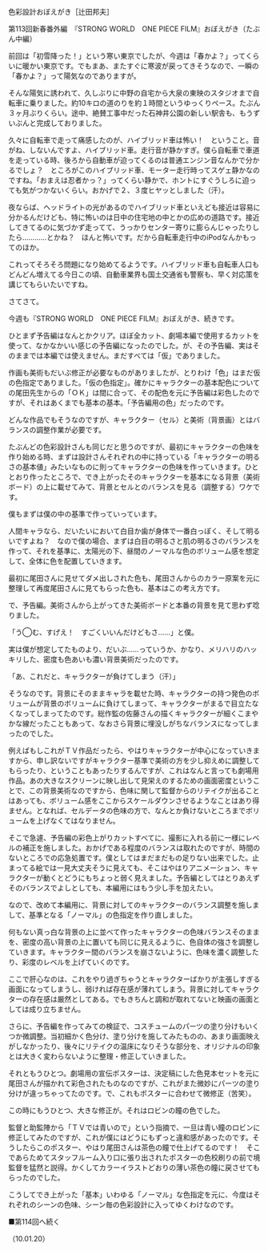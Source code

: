 <!-- source: http://web.archive.org/web/20250215190716/http://www.style.fm/as/05_column/tsujita/tsujita113.shtml -->

色彩設計おぼえがき［辻田邦夫］

第113回新春番外編　『STRONG WORLD　ONE PIECE FILM』おぼえがき（たぶん中編）

前回は「初雪降った！」という寒い東京でしたが、今週は「春かよ？」ってくらいに暖かい東京です。でもまあ、またすぐに寒波が戻ってきそうなので、一瞬の「春かよ？」って陽気なのでありますが。

そんな陽気に誘われて、久しぶりに中野の自宅から大泉の東映のスタジオまで自転車に乗りました。約10キロの道のりを約１時間というゆっくりペース。たぶん３ヶ月ぶりくらい。途中、絶賛工事中だった石神井公園の新しい駅舎も、もうずいぶんと完成しておりました。

久々に自転車で走って痛感したのが、ハイブリッド車は怖い！　ということ。音がね、しないんですよ、ハイブリッド車。走行音が静かすぎ。僕ら自転車で車道を走っている時、後ろから自動車が迫ってくるのは普通エンジン音なんかで分かるでしょ？　ところがこのハイブリッド車、モーター走行時ってスゲェ静かなのですね。「おまえは忍者かっ？」ってくらい静かで、ホントにすぐうしろに迫っても気がつかないくらい。おかげで２、３度ヒヤッとしました（汗）。

夜ならば、ヘッドライトの光があるのでハイブリッド車といえども接近は容易に分かるんだけども、特に怖いのは日中の住宅地の中とかの広めの道路です。接近してきてるのに気づかず走ってて、うっかりセンター寄りに膨らんじゃったりしたら…………とかね？　ほんと怖いです。だから自転車走行中のiPodなんかもってのほか。

これってそろそろ問題になり始めてるようです。ハイブリッド車も自転車人口もどんどん増えてる今日この頃、自動車業界も国土交通省も警察も、早く対応策を講じてもらいたいですね。

さてさて。

今週も『STRONG WORLD　ONE PIECE FILM』おぼえがき、続きです。

ひとまず予告編はなんとかクリア。ほぼ全カット、劇場本編で使用するカットを使って、なかなかいい感じの予告編になったのでした。が、その予告編、実はそのままでは本編では使えません。まだすべては「仮」でありました。

作画も美術もだいぶ修正が必要なものがありましたが、とりわけ「色」はまだ仮の色指定でありました。「仮の色指定」。確かにキャラクターの基本配色についての尾田先生からの「ＯＫ」は間に合って、その配色を元に予告編は彩色したのですが、それはあくまでも基本の基本。「予告編用の色」だったのです。

どんな作品でもそうなのですが、キャラクター（セル）と美術（背景画）とはバランスの調整作業が必要です。

たぶんどの色彩設計さんも同じだと思うのですが、最初にキャラクターの色味を作り始める時、まずは設計さんそれぞれの中に持っている「キャラクターの明るさの基本値」みたいなものに則ってキャラクターの色味を作っていきます。ひととおり作ったところで、でき上がったそのキャラクターを基本になる背景（美術ボード）の上に載せてみて、背景とセルとのバランスを見る（調整する）ワケです。

僕もまずは僕の中の基準で作っていっています。

人間キャラなら、だいたいにおいて白目か歯が身体で一番白っぽく、そして明るいですよね？　なので僕の場合、まずは白目の明るさと肌の明るさのバランスを作って、それを基準に、太陽光の下、昼間のノーマルな色のボリューム感を想定して、全体に色を配置していきます。

最初に尾田さんに見せてダメ出しされた色も、尾田さんからのカラー原案を元に整理して再度尾田さんに見てもらった色も、基本はこの考え方です。

で、予告編。美術さんから上がってきた美術ボードと本番の背景を見て思わず唸りました。

「う◯む、すげえ！　すごくいいんだけどもさ……」と僕。

実は僕が想定してたものより、だいぶ……っていうか、かなり、メリハリのハッキリした、密度も色あいも濃い背景美術だったのです。

「あ、これだと、キャラクターが負けてしまう（汗）」

そうなのです。背景にそのままキャラを載せた時、キャラクターの持つ発色のボリュームが背景のボリュームに負けてしまって、キャラクターがまるで目立たなくなってしまってたのです。総作監の佐藤さんの描くキャラクターが細くこまやかな線だったこともあって、なおさら背景に埋没しがちなバランスになってしまったのでした。

例えばもしこれがＴＶ作品だったら、やはりキャラクターが中心になっていきますから、申し訳ないですがキャラクター基準で美術の方を少し抑えめに調整してもらったり、ということもあったりするんですが、これはなんと言っても劇場用作品。あの大きなスクリーンに映し出して見栄えのするための画面密度ということで、この背景美術なのですから、色味に関して監督からのリテイクが出ることはあっても、ボリューム感をここからスケールダウンさせるようなことはあり得ません。となれば、セルデータの色味の方で、なんとか負けないところまでボリュームを上げなくてはなりません。

そこで急遽、予告編の彩色上がりカットすべてに、撮影に入れる前に一様にレベルの補正を施しました。おかげである程度のバランスは取れたのですが、時間のないところでの応急処置です。僕としてはまだまだもの足りない出来でした。止まってる絵では一見大丈夫そうに見えても、そこはやはりアニメーション、キャラクターが動くとどうにもちょっと弱く見えました。予告編としてはとりあえずそのバランスでよしとしても、本編用にはもう少し手を加えたい。

なので、改めて本編用に、背景に対してのキャラクターのバランス調整を施しまして、基準となる「ノーマル」の色指定を作り直しました。

何もない真っ白な背景の上に並べて作ったキャラクターの色味バランスそのままを、密度の高い背景の上に置いても同じに見えるように、色自体の強さを調整していきます。キャラクター間のバランスを崩さないように、色味を濃く調整したり、彩度のレベルを上げていくのです。

ここで肝心なのは、これをやり過ぎちゃうとキャラクターばかりが主張しすぎる画面になってしまうし、弱ければ存在感が薄れてしまう。背景に対してキャラクターの存在感は厳然としてある。でもきちんと調和が取れてないと映画の画面としては成り立ちません。

さらに、予告編を作ってみての検証で、コスチュームのパーツの塗り分けもいくつか微調整。当初細かく色分け、塗り分けを施してみたものの、あまり画面映えがしなかったり、後々にリテイクの温床になりそうな部分を、オリジナルの印象とは大きく変わらないように整理・修正していきました。

それともうひとつ。劇場用の宣伝ポスターは、決定稿にした色見本セットを元に尾田さんが描かれて彩色されたものなのですが、これがまた微妙にパーツの塗り分けが違っちゃってたのです。で、これもポスターに合わせて微修正（苦笑）。

この時にもうひとつ、大きな修正が。それはロビンの瞳の色でした。

監督と助監陣から「ＴＶでは青いので」という指摘で、一旦は青い瞳のロビンに修正してみたのですが、これが僕にはどうにもずっと違和感があったのです。そうしたらこのポスター、やはり尾田さんは茶色の瞳で仕上げてるのです！　そこであらためてスタッフルーム入り口に張り出されたポスターの色校刷りの前で境監督を猛然と説得。かくしてカラーイラストどおりの薄い茶色の瞳に戻させてもらったのでした。

こうしてでき上がった「基本」いわゆる「ノーマル」な色指定を元に、今度はそれぞれのシーンの色味、シーン毎の色彩設計に入ってゆくわけなのです。

■第114回へ続く

（10.01.20）
